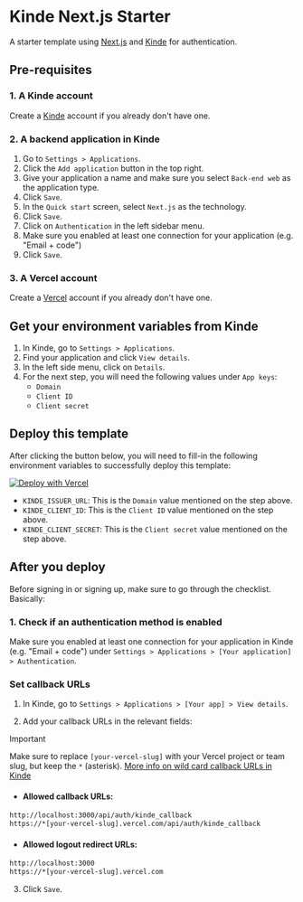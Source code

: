 # Kinde Next.js Starter

A starter template using [Next.js](https://nextjs.org) and [Kinde](https://kinde.com) for authentication.

## Pre-requisites

### 1. A Kinde account

Create a [Kinde](https://app.kinde.com/register) account if you already don't have one.

### 2. A backend application in Kinde

1. Go to `Settings > Applications`.
2. Click the `Add application` button in the top right.
3. Give your application a name and make sure you select `Back-end web` as the application type.
4. Click `Save`.
5. In the `Quick start` screen, select `Next.js` as the technology.
6. Click `Save`.
7. Click on `Authentication` in the left sidebar menu.
8. Make sure you enabled at least one connection for your application (e.g. "Email + code")
9. Click `Save`.

### 3. A Vercel account

Create a [Vercel](https://vercel.com/signup) account if you already don't have one.

## Get your environment variables from Kinde

1. In Kinde, go to `Settings > Applications`.
2. Find your application and click `View details`.
3. In the left side menu, click on `Details`.
4. For the next step, you will need the following values under `App keys`:
   - `Domain`
   - `Client ID`
   - `Client secret`

## Deploy this template

After clicking the button below, you will need to fill-in the following environment variables to successfully deploy this template:

<a href="https://vercel.com/new/clone?repository-url=https%3A%2F%2Fgithub.com%2Fmarcosmartini%2Fkinde-next-starter&env=KINDE_ISSUER_URL,KINDE_CLIENT_ID,KINDE_CLIENT_SECRET&envDescription=Environment%20variables%20needed&envLink=https%3A%2F%2Fdocs.kinde.com%2Fdeveloper-tools%2Fsdks%2Fbackend%2Fnextjs-sdk%2F%23configure-environment-variables&project-name=kinde-next-starter&repository-name=kinde-next-starter"><img src="https://vercel.com/button" alt="Deploy with Vercel"/></a>

- `KINDE_ISSUER_URL`: This is the `Domain` value mentioned on the step above.
- `KINDE_CLIENT_ID`: This is the `Client ID` value mentioned on the step above.
- `KINDE_CLIENT_SECRET`: This is the `Client secret` value mentioned on the step above.

## After you deploy

Before signing in or signing up, make sure to go through the checklist. Basically:

### 1. Check if an authentication method is enabled

Make sure you enabled at least one connection for your application in Kinde (e.g. "Email + code") under `Settings > Applications > [Your application] > Authentication`.

### Set callback URLs

1. In Kinde, go to `Settings > Applications > [Your app] > View details`.

2. Add your callback URLs in the relevant fields:

> [!IMPORTANT]
> Make sure to replace `[your-vercel-slug]` with your Vercel project or team slug, but keep the `*` (asterisk). [More info on wild card callback URLs in Kinde](https://docs.kinde.com/get-started/connect/callback-urls/?r=search#wildcards-in-callback-urls)

- #### Allowed callback URLs:

```bash
http://localhost:3000/api/auth/kinde_callback
https://*[your-vercel-slug].vercel.com/api/auth/kinde_callback
```

- #### Allowed logout redirect URLs:

```bash
http://localhost:3000
https://*[your-vercel-slug].vercel.com
```

3. Click `Save`.
